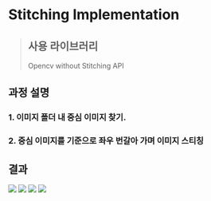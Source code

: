 # Stitching Implementation
> ## 사용 라이브러리
> Opencv without Stitching API

## 과정 설명
### 1. 이미지 폴더 내 중심 이미지 찾기.
### 2. 중심 이미지를 기준으로 좌우 번갈아 가며 이미지 스티칭

## 결과
![](/result/result1.jpg)
![](/result/result2.jpg)
![](/result/result3.jpg)
![](/result/result4.jpg)
